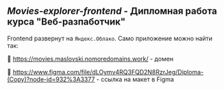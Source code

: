 ## __*Movies-explorer-frontend*__ - Дипломная работа курса "Веб-разпаботчик"

Frontend развернут на `Яндекс.Облако`. Само приложение можно найти так:

:pushpin: <https://movies.maslovski.nomoredomains.work/> - домен

:pushpin: <https://www.figma.com/file/dLOymv4RQ3FQD2N8RzrJeg/Diploma-(Copy)?node-id=932%3A3377> - ссылка на макет в Figma